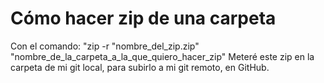 # Cómo hacer zip de una carpeta
Con el comando: "zip -r "nombre_del_zip.zip" "nombre_de_la_carpeta_a_la_que_quiero_hacer_zip"
Meteré este zip en la carpeta de mi git local, para subirlo a mi git remoto, en GitHub. 
